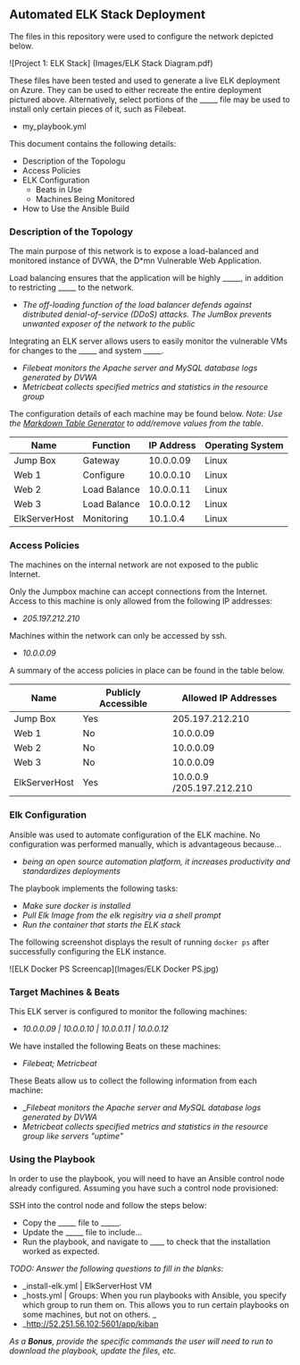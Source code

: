 ## Automated ELK Stack Deployment

The files in this repository were used to configure the network depicted below.

![Project 1: ELK Stack] (Images/ELK Stack Diagram.pdf)

These files have been tested and used to generate a live ELK deployment on Azure. They can be used to either recreate the entire deployment pictured above. Alternatively, select portions of the _____ file may be used to install only certain pieces of it, such as Filebeat.

  - my_playbook.yml

This document contains the following details:
- Description of the Topologu
- Access Policies
- ELK Configuration
  - Beats in Use
  - Machines Being Monitored
- How to Use the Ansible Build


### Description of the Topology

The main purpose of this network is to expose a load-balanced and monitored instance of DVWA, the D*mn Vulnerable Web Application.

Load balancing ensures that the application will be highly _____, in addition to restricting _____ to the network.
- _The off-loading function of the load balancer defends against distributed denial-of-service (DDoS) attacks. The JumBox prevents unwanted exposer of the network to the public_

Integrating an ELK server allows users to easily monitor the vulnerable VMs for changes to the _____ and system _____.
- _Filebeat monitors the Apache server and MySQL database logs generated by DVWA_
- _Metricbeat collects specified metrics and statistics in the resource group_

The configuration details of each machine may be found below.
_Note: Use the [Markdown Table Generator](http://www.tablesgenerator.com/markdown_tables) to add/remove values from the table_.

| Name         | Function    | IP Address | Operating System |
|--------------|-------------|------------|------------------|
| Jump Box     | Gateway     | 10.0.0.09  | Linux            |
| Web 1        | Configure   | 10.0.0.10  | Linux            |
| Web 2        | Load Balance| 10.0.0.11  | Linux            |
| Web 3        | Load Balance| 10.0.0.12  | Linux            |
|ElkServerHost | Monitoring  | 10.1.0.4   | Linux            |

### Access Policies

The machines on the internal network are not exposed to the public Internet. 

Only the Jumpbox machine can accept connections from the Internet. Access to this machine is only allowed from the following IP addresses:
- _205.197.212.210_

Machines within the network can only be accessed by ssh.
- _10.0.0.09_

A summary of the access policies in place can be found in the table below.

| Name         | Publicly Accessible | Allowed IP Addresses      |
|--------------|---------------------|---------------------------|
| Jump Box     | Yes                 |  205.197.212.210          |
| Web 1        | No                  |  10.0.0.09                |
| Web 2        | No                  |  10.0.0.09                |
| Web 3        | No                  |  10.0.0.09                |
|ElkServerHost | Yes                 |  10.0.0.9 /205.197.212.210| 

### Elk Configuration

Ansible was used to automate configuration of the ELK machine. No configuration was performed manually, which is advantageous because...
- _being an open source automation platform, it increases productivity and standardizes deployments_

The playbook implements the following tasks:
- _Make sure docker is installed_
- _Pull Elk Image from the elk regisitry via a shell prompt_ 
- _Run the container that starts the ELK stack_

The following screenshot displays the result of running `docker ps` after successfully configuring the ELK instance.

![ELK Docker PS Screencap](Images/ELK Docker PS.jpg)

### Target Machines & Beats
This ELK server is configured to monitor the following machines:
- _10.0.0.09 | 10.0.0.10 | 10.0.0.11 | 10.0.0.12_ 

We have installed the following Beats on these machines:
- _Filebeat; Metricbeat_

These Beats allow us to collect the following information from each machine:
- __Filebeat monitors the Apache server and MySQL database logs generated by DVWA_
- _Metricbeat collects specified metrics and statistics in the resource group like servers "uptime"_

### Using the Playbook
In order to use the playbook, you will need to have an Ansible control node already configured. Assuming you have such a control node provisioned: 

SSH into the control node and follow the steps below:
- Copy the _____ file to _____.
- Update the _____ file to include...
- Run the playbook, and navigate to ____ to check that the installation worked as expected.

_TODO: Answer the following questions to fill in the blanks:_
- _install-elk.yml | ElkServerHost VM
- _hosts.yml | Groups: When you run playbooks with Ansible, you specify which group to run them on. This allows you to run certain playbooks on some machines, but not on others. _
- _http://52.251.56.102:5601/app/kiban

_As a **Bonus**, provide the specific commands the user will need to run to download the playbook, update the files, etc._ 
